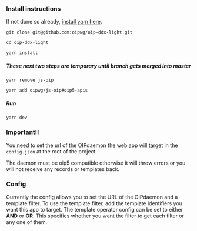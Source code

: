 ### Install instructions

If not done so already, [install yarn here](https://yarnpkg.com/en/docs/install#debian-stable).

`git clone git@github.com:oipwg/oip-ddx-light.git`

`cd oip-ddx-light`

`yarn install`

##### These next two steps are temporary until branch gets merged into master
`yarn remove js-oip`

`yarn add oipwg/js-oip#oip5-apis`

##### Run

`yarn dev`


### Important!!
You need to set the url of the OIPdaemon the web app will target in the `config.json` at the root
of the project.

The daemon must be oip5 compatible otherwise it will throw errors or you will not receive any records
or templates back.

### Config
Currently the config allows you to set the URL of the OIPdaemon and a template filter. 
To use the template filter, add the template identifiers you want this app to target. The template operator
config can be set to either **AND** or **OR**. This specifies whether you want the filter to get 
each filter or any one of them.

